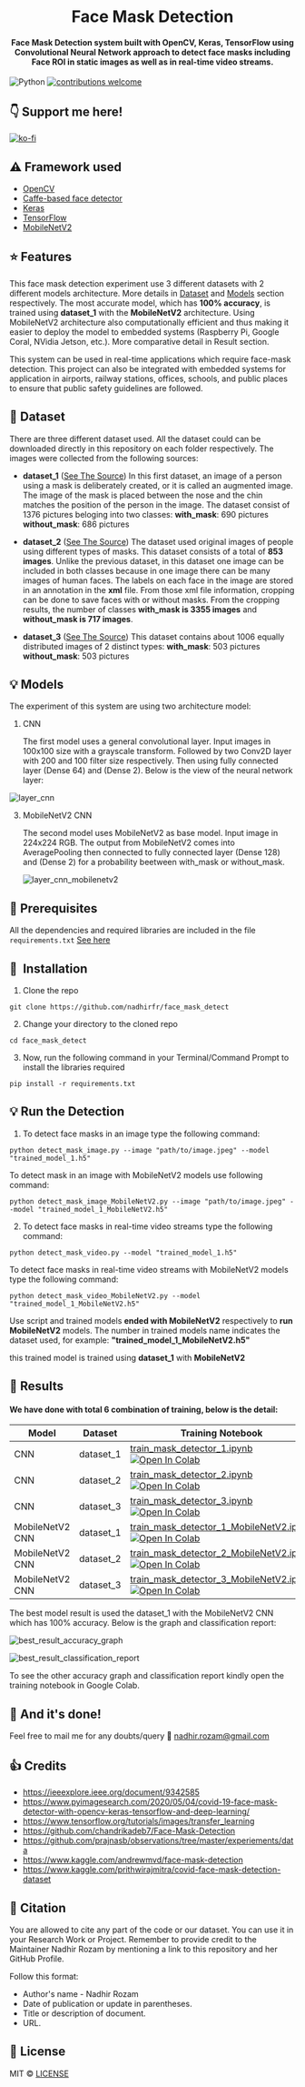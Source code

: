 <h1 align="center">Face Mask Detection</h1>

<div align= "center">
  <h4>Face Mask Detection system built with OpenCV, Keras, TensorFlow using Convolutional Neural Network approach to detect face masks including Face ROI in static images as well as in real-time video streams.</h4>
</div>


![Python](https://img.shields.io/badge/python-v3.7+-blue.svg)
[![contributions welcome](https://img.shields.io/badge/contributions-welcome-brightgreen.svg?style=flat)](https://github.com/nadhirfr/face_mask_detect/issues)





## :point_down: Support me here!
[![ko-fi](https://ko-fi.com/img/githubbutton_sm.svg)](https://ko-fi.com/H2H146AUD)


## :warning: Framework used

- [OpenCV](https://opencv.org/)
- [Caffe-based face detector](https://caffe.berkeleyvision.org/)
- [Keras](https://keras.io/)
- [TensorFlow](https://www.tensorflow.org/)
- [MobileNetV2](https://arxiv.org/abs/1801.04381)

## :star: Features
This face mask detection experiment use 3 different datasets with 2 different models architecture. More details in [Dataset](#file_folder-dataset) and [Models](#bulb-models) section respectively. The most accurate model, which has **100% accuracy**, is trained using **dataset_1** with the **MobileNetV2** architecture.  Using MobileNetV2 architecture also computationally efficient and thus making it easier to deploy the model to embedded systems (Raspberry Pi, Google Coral, NVidia Jetson, etc.). More comparative detail in Result section.

This system can be used in real-time applications which require face-mask detection. This project can also be integrated with embedded systems for application in airports, railway stations, offices, schools, and public places to ensure that public safety guidelines are followed.

## :file_folder: Dataset
There are three different dataset used. All the dataset could can be downloaded directly in this repository on each folder respectively. The images were collected from the following sources:

* __dataset_1__ ([See The Source](https://github.com/prajnasb/observations/tree/master/experiements/data))
In this first dataset, an image of a person using a mask is deliberately created, or it is called an augmented image. The image of the mask is placed between the nose and the chin matches the position of the person in the image. The dataset consist of 1376 pictures beloging into two classes:
__with_mask__: 690 pictures
__without_mask__: 686 pictures

* __dataset_2__ ([See The Source](https://www.kaggle.com/andrewmvd/face-mask-detection))
The dataset used original images of people using different types of masks. This dataset consists of a total of __853 images__. Unlike the previous dataset, in this dataset one image can be included in both classes because in one image there can be many images of human faces. The labels on each face in the image are stored in an annotation in the __xml__ file.  From those xml file information, cropping can be done to save faces with or without masks. From the cropping results, the number of classes __with_mask is 3355 images__ and __without_mask is 717 images__.

* __dataset_3__ ([See The Source](https://www.kaggle.com/prithwirajmitra/covid-face-mask-detection-dataset))
This dataset contains about 1006 equally distributed images of 2 distinct types:
__with_mask__: 503 pictures
__without_mask__: 503 pictures

## :bulb: Models
The experiment of this system are using two architecture model:

 1. CNN

    The first model uses a general convolutional layer. Input images in 100x100 size with a grayscale transform. Followed by two Conv2D layer with 200 and 100 filter size respectively. Then using fully connected layer (Dense 64) and (Dense 2). Below is the view of the neural network layer:

  ![layer_cnn](https://github.com/nadhirfr/face_mask_detect/blob/main/result/layer_cnn.svg)


 3. MobileNetV2 CNN

    The second model uses MobileNetV2 as base model. Input image in 224x224 RGB. The output from MobileNetV2 comes into AveragePooling then connected to fully connected layer (Dense 128) and (Dense 2) for a probability beetween with_mask or without_mask.

    ![layer_cnn_mobilenetv2](https://github.com/nadhirfr/face_mask_detect/blob/main/result/layer_cnn_mobilenetv2.svg)

## :key: Prerequisites

All the dependencies and required libraries are included in the file <code>requirements.txt</code> [See here](https://github.com/nadhirfr/face_mask_detect/blob/master/requirements.txt)

## 🚀&nbsp; Installation
1. Clone the repo
```
git clone https://github.com/nadhirfr/face_mask_detect
```
2. Change your directory to the cloned repo 
```
cd face_mask_detect
```

3. Now, run the following command in your Terminal/Command Prompt to install the libraries required

```
pip install -r requirements.txt
```

## :bulb: Run the Detection

1. To detect face masks in an image type the following command: 

```
python detect_mask_image.py --image "path/to/image.jpeg" --model "trained_model_1.h5"
```

To detect mask in an image with MobileNetV2 models use following command:

```
python detect_mask_image_MobileNetV2.py --image "path/to/image.jpeg" --model "trained_model_1_MobileNetV2.h5"
```

2. To detect face masks in real-time video streams type the following command:

```
python detect_mask_video.py --model "trained_model_1.h5"
```
To detect face masks in real-time video streams with MobileNetV2 models type the following command:

```
python detect_mask_video_MobileNetV2.py --model "trained_model_1_MobileNetV2.h5"
```



Use script and trained models **ended with MobileNetV2** respectively to **run MobileNetV2** models. The number in trained models name indicates the dataset used, for example:
**"trained_model_1_MobileNetV2.h5"**

this trained model is trained using **dataset_1** with **MobileNetV2**



## :key: Results

#### We have done with total 6 combination of training, below is the detail:

| Model           | Dataset   | Training Notebook                                            | Trained Model                                                | Accuracy |
| --------------- | --------- | ------------------------------------------------------------ | ------------------------------------------------------------ | -------- |
| CNN             | dataset_1 | [train_mask_detector_1.ipynb](https://github.com/nadhirfr/face_mask_detect/blob/main/train_mask_detector_1.ipynb)  <a href="https://colab.research.google.com/github/nadhirfr/face_mask_detect/blob/main/train_mask_detector_1.ipynb"><img src="https://colab.research.google.com/assets/colab-badge.svg" alt="Open In Colab"/></a> | [trained_model_1.h5](https://github.com/nadhirfr/face_mask_detect/blob/main/trained_model_1.h5) | 88%      |
| CNN             | dataset_2 | [train_mask_detector_2.ipynb](https://github.com/nadhirfr/face_mask_detect/blob/main/train_mask_detector_2.ipynb)  <a href="https://colab.research.google.com/github/nadhirfr/face_mask_detect/blob/main/train_mask_detector_2.ipynb"><img src="https://colab.research.google.com/assets/colab-badge.svg" alt="Open In Colab"/></a> | [trained_model_2.h5](https://github.com/nadhirfr/face_mask_detect/blob/main/trained_model_2.h5) | 92%      |
| CNN             | dataset_3 | [train_mask_detector_3.ipynb](https://github.com/nadhirfr/face_mask_detect/blob/main/train_mask_detector_3.ipynb)  <a href="https://colab.research.google.com/github/nadhirfr/face_mask_detect/blob/main/train_mask_detector_3.ipynb"><img src="https://colab.research.google.com/assets/colab-badge.svg" alt="Open In Colab"/></a> | [trained_model_3.h5](https://github.com/nadhirfr/face_mask_detect/blob/main/trained_model_3.h5) | 85%      |
| MobileNetV2 CNN | dataset_1 | [train_mask_detector_1_MobileNetV2.ipynb](https://github.com/nadhirfr/face_mask_detect/blob/main/train_mask_detector_1_MobileNetV2.ipynb)  <a href="https://colab.research.google.com/github/nadhirfr/face_mask_detect/blob/main/train_mask_detector_1_MobileNetV2.ipynb"><img src="https://colab.research.google.com/assets/colab-badge.svg" alt="Open In Colab"/></a> | [trained_model_1_MobileNetV2.h5](https://github.com/nadhirfr/face_mask_detect/blob/main/trained_model_1_MobileNetV2.h5) | 100%     |
| MobileNetV2 CNN | dataset_2 | [train_mask_detector_2_MobileNetV2.ipynb](https://github.com/nadhirfr/face_mask_detect/blob/main/train_mask_detector_2_MobileNetV2.ipynb)  <a href="https://colab.research.google.com/github/nadhirfr/face_mask_detect/blob/main/train_mask_detector_2_MobileNetV2.ipynb"><img src="https://colab.research.google.com/assets/colab-badge.svg" alt="Open In Colab"/></a> | [trained_model_2_MobileNetV2.h5](https://github.com/nadhirfr/face_mask_detect/blob/main/trained_model_2_MobileNetV2.h5) | 90%      |
| MobileNetV2 CNN | dataset_3 | [train_mask_detector_3_MobileNetV2.ipynb](https://github.com/nadhirfr/face_mask_detect/blob/main/train_mask_detector_3_MobileNetV2.ipynb)  <a href="https://colab.research.google.com/github/nadhirfr/face_mask_detect/blob/main/train_mask_detector_3_MobileNetV2.ipynb"><img src="https://colab.research.google.com/assets/colab-badge.svg" alt="Open In Colab"/></a> | [trained_model_3_MobileNetV2.h5](https://github.com/nadhirfr/face_mask_detect/blob/main/trained_model_3_MobileNetV2.h5) | 99%      |

The best model result is used the dataset_1 with the MobileNetV2 CNN which has 100% accuracy.  Below is the graph and classification report:

![best_result_accuracy_graph](https://github.com/nadhirfr/face_mask_detect/blob/main/result/best_result_accuracy_graph.png)

![best_result_classification_report](https://github.com/nadhirfr/face_mask_detect/blob/main/result/best_result_classification_report.png)

To see the other accuracy graph and classification report kindly open the training notebook in Google Colab.



## :clap: And it's done!
Feel free to mail me for any doubts/query 
:email: nadhir.rozam@gmail.com



## :+1: Credits
* https://ieeexplore.ieee.org/document/9342585
* https://www.pyimagesearch.com/2020/05/04/covid-19-face-mask-detector-with-opencv-keras-tensorflow-and-deep-learning/
* https://www.tensorflow.org/tutorials/images/transfer_learning
* https://github.com/chandrikadeb7/Face-Mask-Detection
* https://github.com/prajnasb/observations/tree/master/experiements/data
* https://www.kaggle.com/andrewmvd/face-mask-detection
* https://www.kaggle.com/prithwirajmitra/covid-face-mask-detection-dataset




## :raising_hand: Citation

You are allowed to cite any part of the code or our dataset. You can use it in your Research Work or Project. Remember to provide credit to the Maintainer Nadhir Rozam by mentioning a link to this repository and her GitHub Profile.

Follow this format:
- Author's name - Nadhir Rozam
- Date of publication or update in parentheses.
- Title or description of document.
- URL.


## :eyes: License
MIT © [LICENSE](https://github.com/nadhirfr/face_mask_detect/blob/main/LICENSE)
